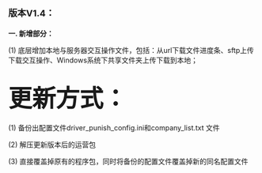 # <font size=4>版本V1.4：</font>

**一. 新增部分：**

(1) 底层增加本地与服务器交互操作文件，包括：从url下载文件进度条、sftp上传下载交互操作、Windows系统下共享文件夹上传下载到本地；


## <font size=12>更新方式：</font>

(1) 备份出配置文件driver\_punish\_config.ini和company_list.txt 文件

(2) 解压更新版本后的运营包

(3) 直接覆盖掉原有的程序包，同时将备份的配置文件覆盖掉新的同名配置文件

